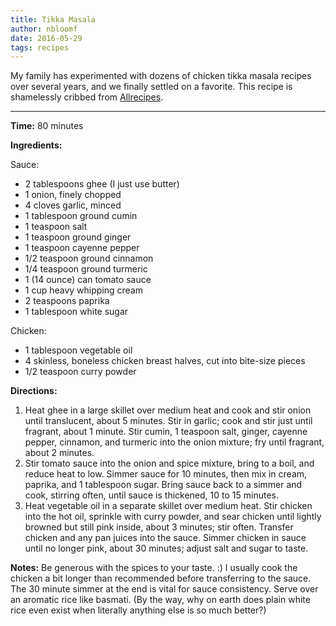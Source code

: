 ```yaml
---
title: Tikka Masala
author: nbloomf
date: 2016-05-29
tags: recipes
---
```


My family has experimented with dozens of chicken tikka masala recipes over several years, and we finally settled on a favorite. This recipe is shamelessly cribbed from [Allrecipes](http://allrecipes.com/recipe/228293/curry-stand-chicken-tikka-masala-sauce/).

* * *

**Time:** 80 minutes

**Ingredients:**

Sauce:

* 2 tablespoons ghee (I just use butter)
* 1 onion, finely chopped
* 4 cloves garlic, minced
* 1 tablespoon ground cumin
* 1 teaspoon salt
* 1 teaspoon ground ginger
* 1 teaspoon cayenne pepper
* 1/2 teaspoon ground cinnamon
* 1/4 teaspoon ground turmeric
* 1 (14 ounce) can tomato sauce
* 1 cup heavy whipping cream
* 2 teaspoons paprika
* 1 tablespoon white sugar

Chicken:

* 1 tablespoon vegetable oil
* 4 skinless, boneless chicken breast halves, cut into bite-size pieces
* 1/2 teaspoon curry powder

**Directions:**

1. Heat ghee in a large skillet over medium heat and cook and stir onion until translucent, about 5 minutes. Stir in garlic; cook and stir just until fragrant, about 1 minute. Stir cumin, 1 teaspoon salt, ginger, cayenne pepper, cinnamon, and turmeric into the onion mixture; fry until fragrant, about 2 minutes.
2. Stir tomato sauce into the onion and spice mixture, bring to a boil, and reduce heat to low. Simmer sauce for 10 minutes, then mix in cream, paprika, and 1 tablespoon sugar. Bring sauce back to a simmer and cook, stirring often, until sauce is thickened, 10 to 15 minutes.
3. Heat vegetable oil in a separate skillet over medium heat. Stir chicken into the hot oil, sprinkle with curry powder, and sear chicken until lightly browned but still pink inside, about 3 minutes; stir often. Transfer chicken and any pan juices into the sauce. Simmer chicken in sauce until no longer pink, about 30 minutes; adjust salt and sugar to taste.

**Notes:** Be generous with the spices to your taste. :) I usually cook the chicken a bit longer than recommended before transferring to the sauce. The 30 minute simmer at the end is vital for sauce consistency. Serve over an aromatic rice like basmati. (By the way, why on earth does plain white rice even exist when literally anything else is so much better?)

